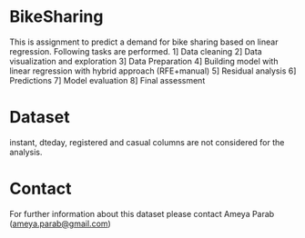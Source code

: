 # BikeSharing
This is assignment to predict a demand for bike sharing based on linear regression.
Following tasks are performed.
1] Data cleaning
2] Data visualization and exploration
3] Data Preparation
4] Building model with linear regression with hybrid approach (RFE+manual)
5] Residual analysis
6] Predictions
7] Model evaluation
8] Final assessment


# Dataset
instant, dteday, registered and casual columns are not considered for the analysis.


# Contact
For further information about this dataset please contact Ameya Parab (ameya.parab@gmail.com)
